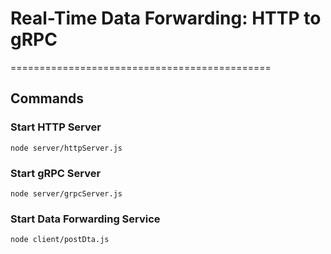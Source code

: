 # Real-Time Data Forwarding: HTTP to gRPC

=============================================
## Commands

### Start HTTP Server
```
node server/httpServer.js
```

### Start gRPC Server
```
node server/grpcServer.js
```

### Start Data Forwarding Service
```
node client/postDta.js
```
